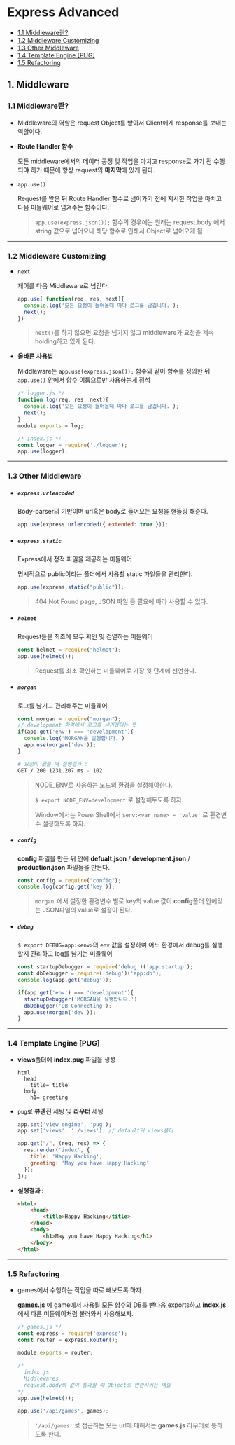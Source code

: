 # Express Advanced
- [1.1 Middleware란?](#11-middleware%EB%9E%80)
- [1.2 Middleware Customizing](#12-middleware-customizing)
- [1.3 Other Middleware](#13-other-middleware)
- [1.4 Template Engine [PUG]](#14-template-engine-pug)
- [1.5 Refactoring](#15-refactoring)

## 1. Middleware

### 1.1 Middleware란?

- Middleware의 역할은 request Object를 받아서 Client에게 response를 보내는 역할이다.

- **Route Handler 함수**

  모든 middleware에서의 데이터 공정 및 작업을 마치고 response로 가기 전 수행되야 하기 때문에 항상 request의 **마지막**에 있게 된다.

- `app.use()`

   Request를 받은 뒤 Route Handler 함수로 넘어가기 전에 지시한 작업을 마치고 다음 미들웨어로 넘겨주는 함수이다.

   > `app.use(express.json());` 함수의 경우에는 원래는 request.body 에서 string 값으로 넘어오나 해당 함수로 인해서 Object로 넘어오게 됨

  

---

### 1.2 Middleware Customizing

- `next`

  제어를 다음 Middleware로 넘긴다.

  ```js
  app.use( function(req, res, next){
    console.log('모든 요청이 들어올때 마다 로그를 남깁니다.');
    next();
  })
  ```

  > `next()`를 하지 않으면 요청을 넘기지 않고 middleware가 요청을 계속 holding하고 있게 된다.

- **올바른 사용법**

  Middleware는 `app.use(express.json());` 함수와 같이 함수를 정의한 뒤 `app.use()` 안에서 함수 이름으로만 사용하는게 정석

  ```js
  /* logger.js */
  function log(req, res, next){
    console.log('모든 요청이 들어올때 마다 로그를 남깁니다.');
    next();
  }
  module.exports = log;
  ```

  ```js
  /* index.js */
  const logger = require('./logger');
  app.use(logger);
  ```

---

### 1.3 Other Middleware

- ##### `express.urlencoded`

  Body-parser의 기반이며 url혹은 body로 들어오는 요청을 핸들링 해준다.

  ```js
  app.use(express.urlencoded({ extended: true }));
  ```

- ##### `express.static`

  Express에서 정적 파일을 제공하는 미들웨어

  명시적으로 public이라는 폴더에서 사용할 static 파일들을 관리한다.

  ```js
  app.use(express.static("public"));
  ```

  > 404 Not Found page, JSON 파일 등 필요에 따라 사용할 수 있다.

- ##### `helmet`

  Request들을 최초에 모두 확인 및 검열하는 미들웨어

  ```js
  const helmet = require("helmet");
  app.use(helmet());
  ```

  > Request를 최초 확인하는 미들웨어로 가장 윗 단계에 선언한다.

- ##### `morgan`

  로그를 남기고 관리해주는 미들웨어

  ```js
  const morgan = require("morgan");
  // development 환경에서 로그를 남기겠다는 뜻 
  if(app.get('env') === 'development'){
    console.log('MORGAN을 실행합니다.')
    app.use(morgan('dev'));
  }
  ```

  ```bash
  # 요청이 왔을 때 실행결과 :
  GET / 200 1231.207 ms - 102
  ```

  > NODE_ENV로 사용하는 노드의 환경을 설정해야한다.
  >
  > `$ export NODE_ENV=development` 로 설정해두도록 하자.
  >
  > Window에서는 PowerShell에서 `$env:<var name> = 'value'` 로 환경변수 설정하도록 하자.

- ##### `config`

  **config** 파일을 만든 뒤 안에 **defualt.json** / **development.json** / **production.json** 파일들을 만든다.

  ```js
  const config = require("config");
  console.log(config.get('key'));
  ```

  > `morgan `에서 설정한 환경변수 별로 key의 value 값이 **config**폴더 안에있는 JSON파일의 value로 설정이 된다.

- ##### `debug`

  `$ export DEBUG=app:<env>`의 `env` 값을 설정하여 어느 환경에서 debug를 실행할지 관리하고 log를 남기는 미들웨어

  ```js
  const startupDebugger = require('debug')('app:startup');
  const dbDebugger = require('debug')('app:db');
  console.log(app.get('debug'));
  
  if(app.get('env') === 'development'){
    startupDebugger('MORGAN을 실행합니다.') 
    dbDebugger('DB Connecting');
    app.use(morgan('dev'));
  }
  ```

---
### 1.4 Template Engine [PUG]

- **views**폴더에 **index.pug** 파일을 생성

  ```pug
  html
    head
      title= title
    body
      h1= greeting
  ```

- `pug`로 **뷰엔진** 세팅 및 **라우터** 세팅

  ```js
  app.set('view engine', 'pug');
  app.set('views', './views'); // default가 views폴더
  
  app.get("/", (req, res) => {
    res.render('index', {
      title: 'Happy Hacking',
      greeting: 'May you have Happy Hacking'
    });
  });
  ```

- **실행결과 :**

  ```html
  <html>
      <head>
          <title>Happy Hacking</title>
      </head>
      <body>
          <h1>May you have Happy Hacking</h1>
      </body>
  </html>
  ```

---

### 1.5 Refactoring

- games에서 수행하는 작업을 따로 빼보도록 하자

  [**games.js**](https://github.com/Sunjae-Kim/TIL/tree/master/javascript/Express/4.Express-advanced/routes/games.js) 에 game에서 사용될 모든 함수와 DB를 뺀다음 exports하고 **index.js** 에서 다른 미들웨어처럼 불러와서 사용해보자. 

  ```js
  /* games.js */
  const express = require('express');
  const router = express.Router();
  ...
  module.exports = router;
  ```

  ```js
  /* 
    index.js
    Middlewares
    request.body의 값이 통과할 때 Object로 변환시키는 역할
  */
  app.use(helmet());
  ...
  app.use('/api/games', games);
  ```

  > `'/api/games'` 로 접근하는 모든 url에 대해서는 **games.js** 라우터로 통하도록 한다.




















